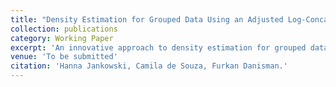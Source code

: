 ```yaml
---
title: "Density Estimation for Grouped Data Using an Adjusted Log-Concave Density Estimation Algorithm"
collection: publications
category: Working Paper
excerpt: 'An innovative approach to density estimation for grouped data using an adjusted log-concave density estimation algorithm.'
venue: 'To be submitted'
citation: 'Hanna Jankowski, Camila de Souza, Furkan Danisman.'
---
```

